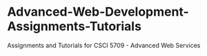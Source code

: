 # Advanced-Web-Development-Assignments-Tutorials
Assignments and Tutorials for CSCI 5709 - Advanced Web Services
